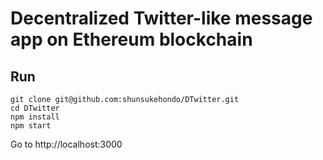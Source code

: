 # Decentralized Twitter-like message app on Ethereum blockchain

## Run

```
git clone git@github.com:shunsukehondo/DTwitter.git
cd DTwitter
npm install
npm start
```

Go to http://localhost:3000


